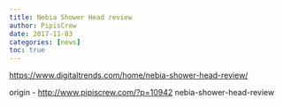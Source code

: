 ```yaml
---
title: Nebia Shower Head review
author: PipisCrew
date: 2017-11-03
categories: [news]
toc: true
---
```


https://www.digitaltrends.com/home/nebia-shower-head-review/

origin - http://www.pipiscrew.com/?p=10942 nebia-shower-head-review